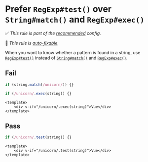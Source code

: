 # Prefer `RegExp#test()` over `String#match()` and `RegExp#exec()`

<!-- Do not manually modify RULE_NOTICE part. Run: `npm run generate-rule-notices` -->
<!-- RULE_NOTICE -->
✅ *This rule is part of the [recommended](https://github.com/sindresorhus/eslint-plugin-unicorn#recommended-config) config.*

🔧 *This rule is [auto-fixable](https://eslint.org/docs/user-guide/command-line-interface#fixing-problems).*
<!-- /RULE_NOTICE -->

When you want to know whether a pattern is found in a string, use [`RegExp#test()`](https://developer.mozilla.org/en-US/docs/Web/JavaScript/Reference/Global_Objects/RegExp/test) instead of [`String#match()`](https://developer.mozilla.org/en-US/docs/Web/JavaScript/Reference/Global_Objects/String/match) and [`RegExp#exec()`](https://developer.mozilla.org/en-US/docs/Web/JavaScript/Reference/Global_Objects/RegExp/exec).

## Fail

```js
if (string.match(/unicorn/)) {}
```

```js
if (/unicorn/.exec(string)) {}
```

```vue
<template>
	<div v-if="/unicorn/.exec(string)">Vue</div>
</template>
```

## Pass

```js
if (/unicorn/.test(string)) {}
```

```vue
<template>
	<div v-if="/unicorn/.test(string)">Vue</div>
</template>
```
